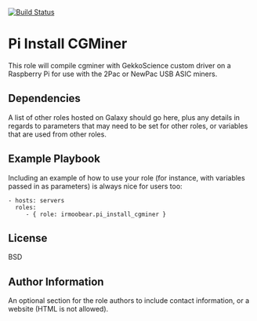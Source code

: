 [![Build Status](https://travis-ci.com/IRMooBear/pi-install-cgminer.svg?branch=master)](https://travis-ci.com/IRMooBear/pi-install-cgminer)

Pi Install CGMiner
=========

This role will compile cgminer with GekkoScience custom driver on a Raspberry Pi for use with the 2Pac or NewPac USB ASIC miners.

Dependencies
------------

A list of other roles hosted on Galaxy should go here, plus any details in regards to parameters that may need to be set for other roles, or variables that are used from other roles.

Example Playbook
----------------

Including an example of how to use your role (for instance, with variables passed in as parameters) is always nice for users too:

    - hosts: servers
      roles:
         - { role: irmoobear.pi_install_cgminer }

License
-------

BSD

Author Information
------------------

An optional section for the role authors to include contact information, or a website (HTML is not allowed).
